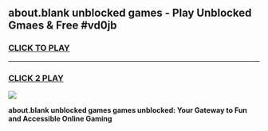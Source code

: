 
## about.blank unblocked games - Play Unblocked Gmaes & Free #vd0jb
<h3>
<a href="https://news.freeplayer.one?title=about.blank_unblocked_games&ref=24F">CLICK TO PLAY</a></h3>
<hr>

<h3>
<a href="https://news.freeplayer.one?title=about.blank_unblocked_games&ref=24F">CLICK 2 PLAY</a>
  
</h3>

<a href="https://news.freeplayer.one?title=about.blank_unblocked_games&ref=24F/"><img src="https://clearcache.store/games.png"></a>


**about.blank unblocked games games unblocked: Your Gateway to Fun and Accessible Online Gaming**
